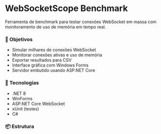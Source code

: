 # WebSocketScope Benchmark

Ferramenta de benchmark para testar conexões WebSocket em massa com monitoramento de uso de memória em tempo real.

### 🎯 Objetivos

- Simular milhares de conexões WebSocket
- Monitorar conexões ativas e uso de memória
- Exportar resultados para CSV
- Interface gráfica com Windows Forms
- Servidor embutido usando ASP.NET Core

### 🚀 Tecnologias
- .NET 8
- WinForms
- ASP.NET Core WebSocket
- xUnit (testes)
- C#

### 📦 Estrutura

